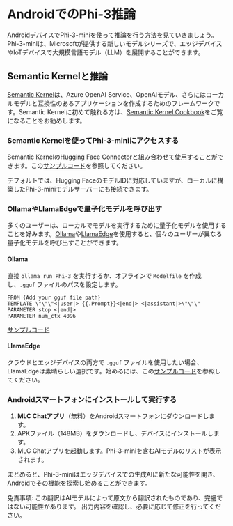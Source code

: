 # **AndroidでのPhi-3推論**

AndroidデバイスでPhi-3-miniを使って推論を行う方法を見ていきましょう。Phi-3-miniは、Microsoftが提供する新しいモデルシリーズで、エッジデバイスやIoTデバイスで大規模言語モデル（LLM）を展開することができます。

## Semantic Kernelと推論

[Semantic Kernel](https://github.com/microsoft/semantic-kernel)は、Azure OpenAI Service、OpenAIモデル、さらにはローカルモデルと互換性のあるアプリケーションを作成するためのフレームワークです。Semantic Kernelに初めて触れる方は、[Semantic Kernel Cookbook](https://github.com/microsoft/SemanticKernelCookBook?WT.mc_id=aiml-138114-kinfeylo)をご覧になることをお勧めします。

### Semantic Kernelを使ってPhi-3-miniにアクセスする

Semantic KernelのHugging Face Connectorと組み合わせて使用することができます。この[サンプルコード](https://github.com/Azure-Samples/Phi-3MiniSamples/tree/main/semantickernel?WT.mc_id=aiml-138114-kinfeylo)を参照してください。

デフォルトでは、Hugging FaceのモデルIDに対応していますが、ローカルに構築したPhi-3-miniモデルサーバーにも接続できます。

### OllamaやLlamaEdgeで量子化モデルを呼び出す

多くのユーザーは、ローカルでモデルを実行するために量子化モデルを使用することを好みます。[Ollama](https://ollama.com/)や[LlamaEdge](https://llamaedge.com)を使用すると、個々のユーザーが異なる量子化モデルを呼び出すことができます。

#### Ollama

直接 `ollama run Phi-3` を実行するか、オフラインで `Modelfile` を作成し、`.gguf` ファイルのパスを設定します。

```gguf
FROM {Add your gguf file path}
TEMPLATE \"\"\"<|user|> {{.Prompt}}<|end|> <|assistant|>\"\"\"
PARAMETER stop <|end|>
PARAMETER num_ctx 4096
```

[サンプルコード](https://github.com/Azure-Samples/Phi-3MiniSamples/tree/main/ollama?WT.mc_id=aiml-138114-kinfeylo)

#### LlamaEdge

クラウドとエッジデバイスの両方で `.gguf` ファイルを使用したい場合、LlamaEdgeは素晴らしい選択です。始めるには、この[サンプルコード](https://github.com/Azure-Samples/Phi-3MiniSamples/tree/main/wasm?WT.mc_id=aiml-138114-kinfeylo)を参照してください。

### Androidスマートフォンにインストールして実行する

1. **MLC Chatアプリ**（無料）をAndroidスマートフォンにダウンロードします。
2. APKファイル（148MB）をダウンロードし、デバイスにインストールします。
3. MLC Chatアプリを起動します。Phi-3-miniを含むAIモデルのリストが表示されます。

まとめると、Phi-3-miniはエッジデバイスでの生成AIに新たな可能性を開き、Androidでその機能を探索し始めることができます。

免責事項: この翻訳はAIモデルによって原文から翻訳されたものであり、完璧ではない可能性があります。
出力内容を確認し、必要に応じて修正を行ってください。